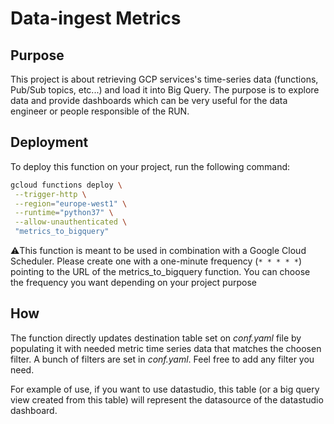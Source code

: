 # Data-ingest Metrics

## Purpose

This project is about retrieving GCP services's time-series data (functions, Pub/Sub topics, etc...) and load it into
Big Query. The purpose is to explore data and provide dashboards which can be very useful for the data engineer or
people responsible of the RUN.

## Deployment

To deploy this function on your project, run the following command:

```bash
gcloud functions deploy \
 --trigger-http \
 --region="europe-west1" \
 --runtime="python37" \
 --allow-unauthenticated \
 "metrics_to_bigquery"
```

⚠️This function is meant to be used in combination with a Google Cloud Scheduler. Please create one with a one-minute
frequency (`* * * * *`) pointing to the URL of the metrics_to_bigquery function. You can choose the frequency you want
depending on your project purpose

## How

The function directly updates destination table set on *conf.yaml* file by populating it with needed metric time series
data that matches the choosen filter. A bunch of filters are set in *conf.yaml*. Feel free to add any filter you need.

For example of use, if you want to use datastudio, this table (or a big query view created from this table) will
represent the datasource of the datastudio dashboard.

```